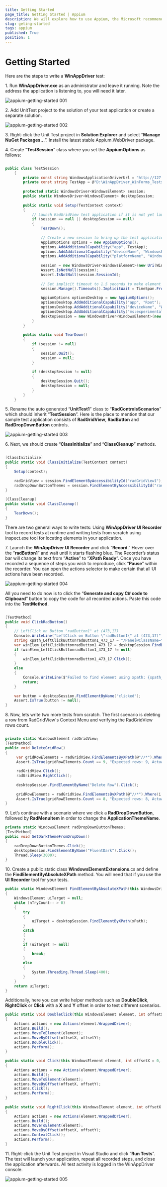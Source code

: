 ```yaml
---
title: Getting Started
page_title: Getting Started | Appium
description: We will explore how to use Appium, the Microsoft recommended open source test automation framework, with Telerik UI for WinForms.  
slug: geting-started
tags: appium
published: True
position: 1 
---
```


# Getting Started 

Here are the steps to write a **WinAppDriver** test:

1\. Run **WinAppDriver.exe** as an administrator and leave it running. Note the address the application is listening to, you will need it later.

![appium-getting-started 001](images/appium-getting-started001.png)

2\. Add UnitTest project to the solution of your test application or create a separate solution.

![appium-getting-started 002](images/appium-getting-started002.png)

3\. Right-click the Unit Test project in **Solution Explorer** and select “**Manage NuGet Packages…**”. Install the latest stable Appium.WebDriver package.

4\. Create “**TestSession**” class where you set the **AppiumOptions** as follows:

````C#

public class TestSession
    {
        private const string WindowsApplicationDriverUrl = "http://127.0.0.1:4723";
        private const string TestApp = @"D:\WinAppDriver_WinForms_Tests\RadControlsTest\RadControlsTest\bin\Debug\RadControlsTest.exe”;
     
        protected static WindowsDriver<WindowsElement> session;
        public static WindowsDriver<WindowsElement> desktopSession;
     
        public static void Setup(TestContext context)
        {
            // Launch RadGridView test application if it is not yet launched
            if (session == null || desktopSession == null)
            {
                TearDown();
     
                // Create a new session to bring up the test application
                AppiumOptions options = new AppiumOptions();
                options.AddAdditionalCapability("app", TestApp);
                options.AddAdditionalCapability("deviceName", "WindowsPC");
                options.AddAdditionalCapability("platformName", "Windows");
     
                session = new WindowsDriver<WindowsElement>(new Uri(WindowsApplicationDriverUrl), options);
                Assert.IsNotNull(session);
                Assert.IsNotNull(session.SessionId);
     
                // Set implicit timeout to 1.5 seconds to make element search to retry every 500 ms for at most three times
                session.Manage().Timeouts().ImplicitWait = TimeSpan.FromSeconds(1.5);
     
                AppiumOptions optionsDesktop = new AppiumOptions();
                optionsDesktop.AddAdditionalCapability("app", "Root");
                optionsDesktop.AddAdditionalCapability("deviceName", "WindowsPC");
                optionsDesktop.AddAdditionalCapability("ms:experimental-webdriver", true);
                desktopSession = new WindowsDriver<WindowsElement>(new Uri(WindowsApplicationDriverUrl), optionsDesktop);
            }
        }
     
        public static void TearDown()
        {
            if (session != null)
            {
                session.Quit();
                session = null;
            }
     
            if (desktopSession != null)
            {
                desktopSession.Quit();
                desktopSession = null;
            }
        }
    }

````

5\. Rename the auto generated “**UnitTest1**” class to “**RadControlsScenarios**” which should inherit “**TestSession**”. Here is the place to mention that our sample test application consists of **RadGridView**, **RadButton** and **RadDropDownButton** controls.

![appium-getting-started 003](images/appium-getting-started003.png)

6\. Next, we should create “**ClassInitialize**” and “**ClassCleanup**” methods.

````C#

[ClassInitialize]
public static void ClassInitialize(TestContext context)
{
    Setup(context);
 
    radGridView = session.FindElementByAccessibilityId("radGridView1");
    radDropDownButtonThemes = session.FindElementByAccessibilityId("radDropDownButton1");
}
 
[ClassCleanup]
public static void ClassCleanup()
{
    TearDown();
}

````

There are two general ways to write tests: Using **WinAppDriver UI Recorder** tool to record tests at runtime and writing tests from scratch using inspect.exe tool for locating elements in your application.

7\. Launch the **WinAppDriver UI Recorder** and click “**Record**.” Hover over the “**radButton1**” and wait until it starts flashing blue. The Recorder’s status bar will change its text from “**Active**” to “**XPath Ready**”. Once you have recorded a sequence of steps you wish to reproduce, click “**Pause**” within the recorder. You can open the actions selector to make certain that all UI actions have been recorded.

![appium-getting-started 004](images/appium-getting-started004.png)

All you need to do now is to click the “**Generate and copy C# code to Clipboard**” button to copy the code for all recorded actions. Paste this code into the **TestMethod**.

````C#

[TestMethod]
public void ClickRadButton()
{
    // LeftClick on Button "radButton1" at (473,17)
    Console.WriteLine("LeftClick on Button \"radButton1\" at (473,17)");
    string xpath_LeftClickButtonradButton1_473_17 = "/Pane[@ClassName=\"#32769\"][@Name=\"Desktop 1\"]/Window[@Name=\"RadForm1\"][starts-with(@AutomationId,\"RadForm\")]/Table[@Name=\"Telerik.WinControls.UI.RadGridView ; 10;12\"][starts-with(@AutomationId,\"radGridView\")]/Button[@Name=\"radButton1\"][starts-with(@AutomationId,\"radButton\")]";
    var winElem_LeftClickButtonradButton1_473_17 = desktopSession.FindElementByAbsoluteXPath(xpath_LeftClickButtonradButton1_473_17);
    if (winElem_LeftClickButtonradButton1_473_17 != null)
    {
        winElem_LeftClickButtonradButton1_473_17.Click();
    }
    else
    {
        Console.WriteLine($"Failed to find element using xpath: {xpath_LeftClickButtonradButton1_473_17}");
        return;
    }
 
    var button = desktopSession.FindElementByName("clicked");
    Assert.IsTrue(button != null);
}

````

8\. Now, lets write two more tests from scratch. The first scenario is deleting a row from RadGridView's Context Menu and verifying the RadGridView rows count.

````C#

private static WindowsElement radGridView;
[TestMethod]
public void DeleteGridRow()
{
     var gridRowElements = radGridView.FindElementsByXPath(@"//*").Where(i => i.TagName == "ControlType.Custom").ToList();
     Assert.IsTrue(gridRowElements.Count == 9, "Expected rows: 9, Actual rows: " + gridRowElements.Count);
 
     radGridView.Click();
     radGridView.RightClick();
 
     desktopSession.FindElementByName("Delete Row").Click();
 
     gridRowElements = radGridView.FindElementsByXPath(@"//*").Where(i => i.TagName == "ControlType.Custom").ToList();
     Assert.IsTrue(gridRowElements.Count == 8, "Expected rows: 8, Actual rows: " + gridRowElements.Count);
}

````

9\. Let’s continue with a scenario where we click a **RadDropDownButton**, followed by **RadMenuItem** in order to change the **ApplicationThemeName**.

````C#
private static WindowsElement radDropDownButtonThemes;
[TestMethod]
public void SetDarkThemeFromDropDown()
{
    radDropDownButtonThemes.Click();
    desktopSession.FindElementByName("FluentDark").Click();
    Thread.Sleep(3000);
}

````

10\. Create a public static class **WindowsElementExtensions**.cs and define the **FindElementByAbsoluteXPath** method. You will need that if you use the **UI Recorder** tool for your tests.

````C#
public static WindowsElement FindElementByAbsoluteXPath(this WindowsDriver<WindowsElement> desktopSession, string xPath, int nTryCount = 3)
{
    WindowsElement uiTarget = null;
    while (nTryCount-- > 0)
    {
        try
        {
            uiTarget = desktopSession.FindElementByXPath(xPath);
        }
        catch
        {
        }
        if (uiTarget != null)
        {
            break;
        }
        else
        {
            System.Threading.Thread.Sleep(400);
        }
    }
    return uiTarget;
}
````

Additionally, here you can write helper methods such as **DoubleClick**, **RightClick** or **Click** with a **X** and **Y** offset in order to test different scenarios.

````C#
public static void DoubleClick(this WindowsElement element, int offsetX = 0, int offsetY = 0
{
    Actions actions = new Actions(element.WrappedDriver);
    actions.Build();
    actions.MoveToElement(element);
    actions.MoveByOffset(offsetX, offsetY);
    actions.DoubleClick();
    actions.Perform();
}
 
public static void Click(this WindowsElement element, int offsetX = 0, int offsetY = 0)
{
    Actions actions = new Actions(element.WrappedDriver);
    actions.Build();
    actions.MoveToElement(element);
    actions.MoveByOffset(offsetX, offsetY);
    actions.Click();
    actions.Perform();
}
 
public static void RightClick(this WindowsElement element, int offsetX = 0, int offsetY = 0)
{
    Actions actions = new Actions(element.WrappedDriver);
    actions.Build();
    actions.MoveToElement(element);
    actions.MoveByOffset(offsetX, offsetY);
    actions.ContextClick();
    actions.Perform();
}

````

11\. Right-click the Unit Test project in Visual Studio and click “**Run Tests**”. The test will launch your application, repeat all recorded steps, and close the application afterwards. All test activity is logged in the WinAppDriver console.

![appium-getting-started 005](images/appium-getting-started005.gif)